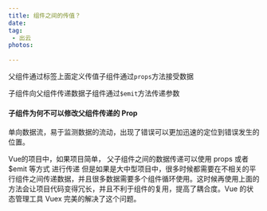 ```yaml
---
title: 组件之间的传值？
date:
tag:
 - 出云
photos:
 
---
```

<!-- 引言（简介） -->
  
<!--more-->

<!-- 详细内容 -->
父组件通过标签上面定义传值子组件通过`props`方法接受数据

子组件向父组件传递数据子组件通过`$emit`方法传递参数
  
#### 子组件为何不可以修改父组件传递的 Prop
  
单向数据流，易于监测数据的流动，出现了错误可以更加迅速的定位到错误发生的位置。
  
Vue的项目中，如果项目简单， 父子组件之间的数据传递可以使用  props 或者 $emit 等方式 进行传递
但是如果是大中型项目中，很多时候都需要在不相关的平行组件之间传递数据，并且很多数据需要多个组件循环使用。这时候再使用上面的方法会让项目代码变得冗长，并且不利于组件的复用，提高了耦合度。Vue 的状态管理工具 Vuex 完美的解决了这个问题。